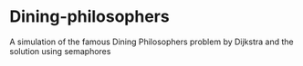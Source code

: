# Dining-philosophers
A simulation of the famous Dining Philosophers problem by Dijkstra and the solution using semaphores
